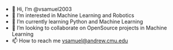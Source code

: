 - 👋 Hi, I’m @vsamuel2003
- 👀 I’m interested in Machine Learning and Robotics
- 🌱 I’m currently learning Python and Machine Learning
- 💞️ I’m looking to collaborate on OpenSource projects in Machine Learning
- 📫 How to reach me vsamuel@andrew.cmu.edu

<!---
vsamuel2003/vsamuel2003 is a ✨ special ✨ repository because its `README.md` (this file) appears on your GitHub profile.
You can click the Preview link to take a look at your changes.
--->
